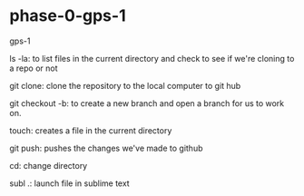 # phase-0-gps-1
gps-1

ls -la: to list files in the current directory and check to see if we're cloning to a repo or not

git clone: clone the repository to the local computer to git hub

git checkout -b: to create a new branch and open a branch for us to work on.

touch: creates a file in the current directory

git push: pushes the changes we've made to github

cd: change directory

subl .: launch file in sublime text